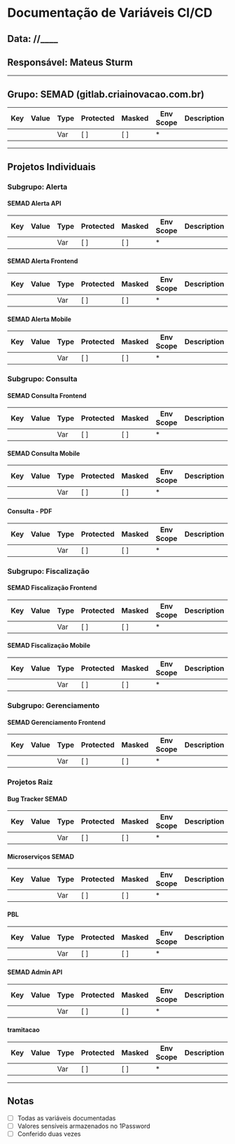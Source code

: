 # Documentação de Variáveis CI/CD

## Data: __/__/____
## Responsável: Mateus Sturm

---

## Grupo: SEMAD (gitlab.criainovacao.com.br)

| Key | Value | Type | Protected | Masked | Env Scope | Description |
|-----|-------|------|-----------|--------|-----------|-------------|
|     |       | Var  | [ ]       | [ ]    | *         |             |

---

## Projetos Individuais

### Subgrupo: Alerta

#### SEMAD Alerta API
| Key | Value | Type | Protected | Masked | Env Scope | Description |
|-----|-------|------|-----------|--------|-----------|-------------|
|     |       | Var  | [ ]       | [ ]    | *         |             |

#### SEMAD Alerta Frontend
| Key | Value | Type | Protected | Masked | Env Scope | Description |
|-----|-------|------|-----------|--------|-----------|-------------|
|     |       | Var  | [ ]       | [ ]    | *         |             |

#### SEMAD Alerta Mobile
| Key | Value | Type | Protected | Masked | Env Scope | Description |
|-----|-------|------|-----------|--------|-----------|-------------|
|     |       | Var  | [ ]       | [ ]    | *         |             |

### Subgrupo: Consulta

#### SEMAD Consulta Frontend
| Key | Value | Type | Protected | Masked | Env Scope | Description |
|-----|-------|------|-----------|--------|-----------|-------------|
|     |       | Var  | [ ]       | [ ]    | *         |             |

#### SEMAD Consulta Mobile
| Key | Value | Type | Protected | Masked | Env Scope | Description |
|-----|-------|------|-----------|--------|-----------|-------------|
|     |       | Var  | [ ]       | [ ]    | *         |             |

#### Consulta - PDF
| Key | Value | Type | Protected | Masked | Env Scope | Description |
|-----|-------|------|-----------|--------|-----------|-------------|
|     |       | Var  | [ ]       | [ ]    | *         |             |

### Subgrupo: Fiscalização

#### SEMAD Fiscalização Frontend
| Key | Value | Type | Protected | Masked | Env Scope | Description |
|-----|-------|------|-----------|--------|-----------|-------------|
|     |       | Var  | [ ]       | [ ]    | *         |             |

#### SEMAD Fiscalização Mobile
| Key | Value | Type | Protected | Masked | Env Scope | Description |
|-----|-------|------|-----------|--------|-----------|-------------|
|     |       | Var  | [ ]       | [ ]    | *         |             |

### Subgrupo: Gerenciamento

#### SEMAD Gerenciamento Frontend
| Key | Value | Type | Protected | Masked | Env Scope | Description |
|-----|-------|------|-----------|--------|-----------|-------------|
|     |       | Var  | [ ]       | [ ]    | *         |             |

### Projetos Raiz

#### Bug Tracker SEMAD
| Key | Value | Type | Protected | Masked | Env Scope | Description |
|-----|-------|------|-----------|--------|-----------|-------------|
|     |       | Var  | [ ]       | [ ]    | *         |             |

#### Microserviços SEMAD
| Key | Value | Type | Protected | Masked | Env Scope | Description |
|-----|-------|------|-----------|--------|-----------|-------------|
|     |       | Var  | [ ]       | [ ]    | *         |             |

#### PBL
| Key | Value | Type | Protected | Masked | Env Scope | Description |
|-----|-------|------|-----------|--------|-----------|-------------|
|     |       | Var  | [ ]       | [ ]    | *         |             |

#### SEMAD Admin API
| Key | Value | Type | Protected | Masked | Env Scope | Description |
|-----|-------|------|-----------|--------|-----------|-------------|
|     |       | Var  | [ ]       | [ ]    | *         |             |

#### tramitacao
| Key | Value | Type | Protected | Masked | Env Scope | Description |
|-----|-------|------|-----------|--------|-----------|-------------|
|     |       | Var  | [ ]       | [ ]    | *         |             |

---

## Notas

- [ ] Todas as variáveis documentadas
- [ ] Valores sensíveis armazenados no 1Password
- [ ] Conferido duas vezes
